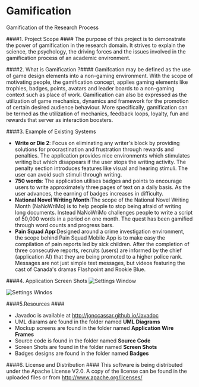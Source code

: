 Gamification
============

Gamification of the Research Process

####1. Project Scope ####
The purpose of this project is to demonstrate the power of gamification in the research domain. It strives to explain the science, the psychology, the driving forces and the issues involved in the gamification process of an academic environment. 

####2. What is Gamification ?####
Gamifcation may be defined as the use of game design elements into a non-gaming environment. With the scope of motivating people, the gamification concept, applies gaming elements like trophies, badges, points, avatars and leader boards to a non-gaming context such as place of work.  Gamification can also be expressed as the utilization of game mechanics, dynamics and framework for the promotion of certain desired audience behaviour. More specifically, gamification can be termed as the utilization of mechanics, feedback loops, loyalty, fun and rewards that server as interaction boosters.

####3. Example of Existing Systems
* __Write or Die 2__: Focus on eliminating any writer's block by providing solutions for procrastination and frustration through rewards and penalties. The application provides nice environments which stimulates writing but which disappears if the user stops the writing activity. The penalty section introduces features like visual and hearing stimuli. The user can avoid such stimuli through writing.
* __750 words__: The application utilises badges and points to encourage users to write approximately three pages of text on a daily basis. As the user advances, the earning of badges increases in difficulty.
* __National Novel Writing Month__:The scope of the National Novel Writing Month (NaNoWriMo) is to help people to stop being afraid of writing long documents.  Instead NaNoWriMo challenges people to write a script of 50,000 words in a period on one month. The quest has been gamified through word counts and progress bars.
* __Pain Squad App__:Designed around a crime investigation environment, the scope behind Pain Squad Mobile App is to make easy the compilation of pain reports led by sick children. After the completion of three consecutive reports, recruits (users) are informed by the chief (application AI) that they are being promoted to a higher police rank. Messages are not just simple text messages, but videos featuring the cast of Canada's dramas Flashpoint and Rookie Blue.


####4. Application Screen Shots
![Settings Window](https://raw2.github.com/jonccassar/Gamification/master/Screen%20Shots/pic1.png)


![Settings Windos](https://raw2.github.com/jonccassar/Gamification/master/Screen%20Shots/pic2.png)

####5.Resources ####
* Javadoc is available at http://jonccassar.github.io/Javadoc
* UML diarams are found in the folder named __UML Diagrams__
* Mockup screens are found in the folder named __Application Wire Frames__
* Source code is found in the folder named __Source Code__
* Screen Shots are found in the folder named __Screen Shots__
* Badges designs are found in the folder named __Badges__

####6. License and Distribution ####
This software is being distributed under the Apache License V2.0. A copy of the license can be found in the uploaded files or from http://www.apache.org/licenses/


